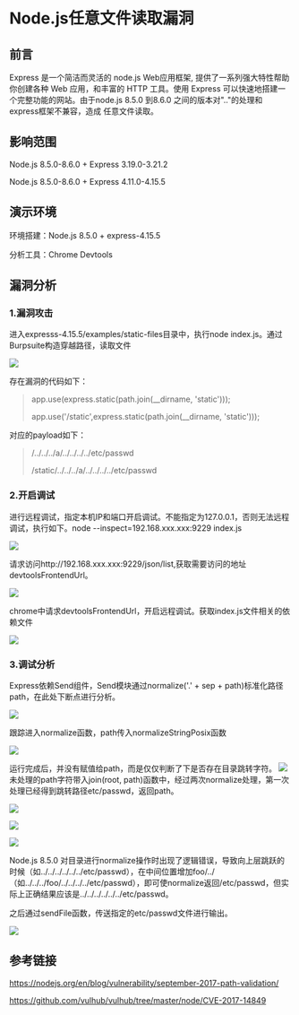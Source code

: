 # Node.js任意文件读取漏洞

## 前言
Express 是一个简洁而灵活的 node.js Web应用框架, 提供了一系列强大特性帮助你创建各种 Web 应用，和丰富的 HTTP 工具。使用 Express 可以快速地搭建一个完整功能的网站。由于node.js 8.5.0 到8.6.0 之间的版本对".."的处理和express框架不兼容，造成
任意文件读取。

## 影响范围
Node.js 8.5.0-8.6.0 + Express 3.19.0-3.21.2

Node.js 8.5.0-8.6.0 + Express 4.11.0-4.15.5

## 演示环境

环境搭建：Node.js 8.5.0 + express-4.15.5

分析工具：Chrome Devtools

## 漏洞分析

### 1.漏洞攻击
进入expresss-4.15.5/examples/static-files目录中，执行node index.js。通过Burpsuite构造穿越路径，读取文件

![](https://upload-images.jianshu.io/upload_images/19499969-9e8cb02e4064cc56.png?imageMogr2/auto-orient/strip%7CimageView2/2/w/1240)

存在漏洞的代码如下：
> app.use(express.static(path.join(__dirname, 'static')));
> 
> app.use('/static',express.static(path.join(__dirname, 'static')));

对应的payload如下：

> /../../../a/../../../../etc/passwd
> 
> /static/../../../a/../../../../etc/passwd

### 2.开启调试
进行远程调试，指定本机IP和端口开启调试。不能指定为127.0.0.1，否则无法远程调试，执行如下。node --inspect=192.168.xxx.xxx:9229 index.js  

![](https://upload-images.jianshu.io/upload_images/19499969-e08d91a5a9609099.png?imageMogr2/auto-orient/strip%7CimageView2/2/w/1240)


请求访问http://192.168.xxx.xxx:9229/json/list,获取需要访问的地址devtoolsFrontendUrl。

![](https://upload-images.jianshu.io/upload_images/19499969-10af2320e8c54480.png?imageMogr2/auto-orient/strip%7CimageView2/2/w/1240)

chrome中请求devtoolsFrontendUrl，开启远程调试。获取index.js文件相关的依赖文件

![](https://upload-images.jianshu.io/upload_images/19499969-f28747bac152fa2b.png?imageMogr2/auto-orient/strip%7CimageView2/2/w/1240)

### 3.调试分析
Express依赖Send组件，Send模块通过normalize('.' + sep + path)标准化路径path，在此处下断点进行分析。

![](https://upload-images.jianshu.io/upload_images/19499969-24e1deac77c22a26.png?imageMogr2/auto-orient/strip%7CimageView2/2/w/1240)

跟踪进入normalize函数，path传入normalizeStringPosix函数

![](https://upload-images.jianshu.io/upload_images/19499969-c0210f0925abd998.png?imageMogr2/auto-orient/strip%7CimageView2/2/w/1240)



运行完成后，并没有赋值给path，而是仅仅判断了下是否存在目录跳转字符。
![](https://upload-images.jianshu.io/upload_images/19499969-c1f7e07414f79c0c.png?imageMogr2/auto-orient/strip%7CimageView2/2/w/1240)
未处理的path字符带入join(root, path)函数中，经过两次normalize处理，第一次处理已经得到跳转路径etc/passwd，返回path。

![](https://upload-images.jianshu.io/upload_images/19499969-b25c39af2801ec54.png?imageMogr2/auto-orient/strip%7CimageView2/2/w/1240)

![](https://upload-images.jianshu.io/upload_images/19499969-5ae793948a25dc95.png?imageMogr2/auto-orient/strip%7CimageView2/2/w/1240)

![](https://upload-images.jianshu.io/upload_images/19499969-8ed9f1babdf8e3db.png?imageMogr2/auto-orient/strip%7CimageView2/2/w/1240)

Node.js 8.5.0 对目录进行normalize操作时出现了逻辑错误，导致向上层跳跃的时候（如../../../../../../etc/passwd），在中间位置增加foo/../（如../../../foo/../../../../etc/passwd），即可使normalize返回/etc/passwd，但实际上正确结果应该是../../../../../../etc/passwd。

之后通过sendFile函数，传送指定的etc/passwd文件进行输出。

![](https://upload-images.jianshu.io/upload_images/19499969-7da78ab784e76992.png?imageMogr2/auto-orient/strip%7CimageView2/2/w/1240)



## 参考链接
https://nodejs.org/en/blog/vulnerability/september-2017-path-validation/

https://github.com/vulhub/vulhub/tree/master/node/CVE-2017-14849